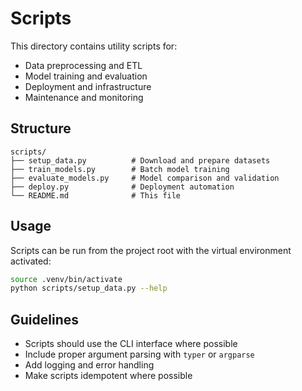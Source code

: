 # Scripts

This directory contains utility scripts for:

- Data preprocessing and ETL
- Model training and evaluation
- Deployment and infrastructure
- Maintenance and monitoring

## Structure

```
scripts/
├── setup_data.py          # Download and prepare datasets
├── train_models.py        # Batch model training
├── evaluate_models.py     # Model comparison and validation
├── deploy.py              # Deployment automation
└── README.md              # This file
```

## Usage

Scripts can be run from the project root with the virtual environment activated:

```bash
source .venv/bin/activate
python scripts/setup_data.py --help
```

## Guidelines

- Scripts should use the CLI interface where possible
- Include proper argument parsing with `typer` or `argparse`
- Add logging and error handling
- Make scripts idempotent where possible
